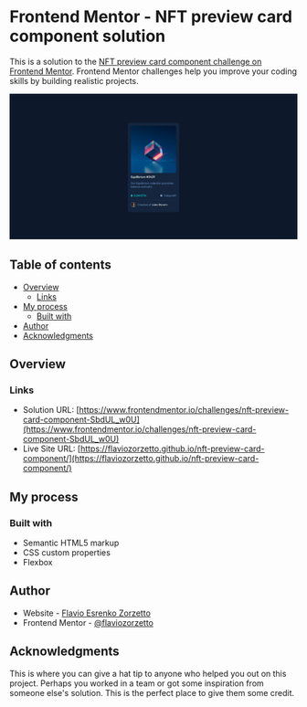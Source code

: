 # Frontend Mentor - NFT preview card component solution

This is a solution to the [NFT preview card component challenge on Frontend Mentor](https://www.frontendmentor.io/challenges/nft-preview-card-component-SbdUL_w0U). Frontend Mentor challenges help you improve your coding skills by building realistic projects. 

![Design preview for the NFT preview card component coding challenge](./design/Screenshot.png)

## Table of contents

- [Overview](#overview)
  - [Links](#links)
- [My process](#my-process)
  - [Built with](#built-with)
- [Author](#author)
- [Acknowledgments](#acknowledgments)

## Overview

### Links

- Solution URL: [https://www.frontendmentor.io/challenges/nft-preview-card-component-SbdUL_w0U](https://www.frontendmentor.io/challenges/nft-preview-card-component-SbdUL_w0U)
- Live Site URL: [https://flaviozorzetto.github.io/nft-preview-card-component/](https://flaviozorzetto.github.io/nft-preview-card-component/)

## My process

### Built with

- Semantic HTML5 markup
- CSS custom properties
- Flexbox

## Author

- Website - [Flavio Esrenko Zorzetto](https://flaviozorzetto.github.io/nft-preview-card-component/)
- Frontend Mentor - [@flaviozorzetto](https://www.frontendmentor.io/profile/flaviozorzetto)

## Acknowledgments

This is where you can give a hat tip to anyone who helped you out on this project. Perhaps you worked in a team or got some inspiration from someone else's solution. This is the perfect place to give them some credit.
